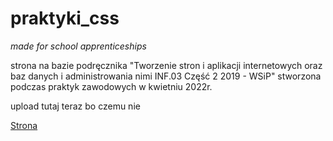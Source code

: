 # praktyki_css

*made for school apprenticeships*

strona na bazie podręcznika "Tworzenie stron i aplikacji internetowych oraz baz danych i administrowania nimi INF.03 Część 2 2019 - WSiP"
stworzona podczas praktyk zawodowych w kwietniu 2022r.

upload tutaj teraz bo czemu nie

[Strona]()
